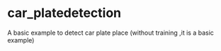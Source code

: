 # car_platedetection
A basic example to detect car plate place (without training ,it is a basic example)
